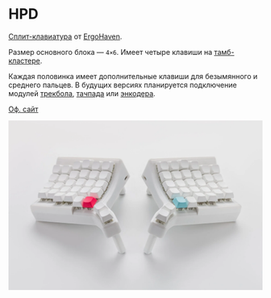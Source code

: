 # HPD

[Сплит-клавиатура](/dictionary/split.md) от [ErgoHaven](https://ru.ergohaven.xyz).

Размер основного блока — `4×6`. Имеет четыре клавиши на [тамб-кластере](/dictionary/thumb-cluster.md).

Каждая половинка имеет дополнительные клавиши для безымянного и среднего пальцев. В будущих версиях планируется подключение модулей [трекбола](/hardware/trackball.md), [тачпада](/hardware/touchpad.md) или [энкодера](/hardware/encoder.md).

[Оф. сайт](https://ru.ergohaven.xyz/hpd)

![](/assets/keyboards/ergohaven/HPD.jpg)
